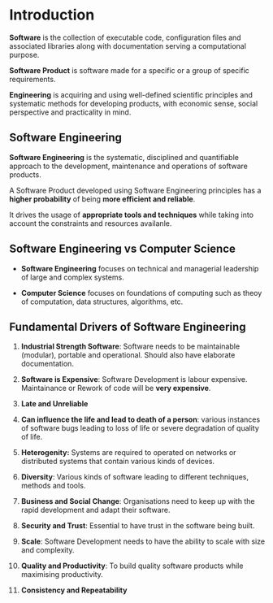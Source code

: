 # Introduction

**Software** is the collection of executable code, configuration files and associated libraries along with documentation serving a computational purpose.

**Software Product** is software made for a specific or a group of specific requirements.

**Engineering** is acquiring and using well-defined scientific principles and systematic methods for developing products, with economic sense, social perspective and practicality in mind.

## Software Engineering

**Software Engineering** is the systematic, disciplined and quantifiable approach to the development, maintenance and operations of software products.

A Software Product developed using Software Engineering principles has a **higher probability** of being **more efficient and reliable**.

It drives the usage of **appropriate tools and techniques** while taking into account the constraints and resources availanle.

## Software Engineering vs Computer Science

- **Software Engineering** focuses on technical and managerial leadership of large and complex systems.

- **Computer Science** focuses on foundations of computing such as theoy of computation, data structures, algorithms, etc.


## Fundamental Drivers of Software Engineering

1) **Industrial Strength Software**: Software needs to be maintainable (modular), portable and operational. Should also have elaborate documentation.

2) **Software is Expensive**: Software Development is labour expensive. Maintainance or Rework of code will be **very expensive**.

3) **Late and Unreliable**

4) **Can influence the life and lead to death of a person**: various instances of software bugs leading to loss of life or severe degradation of quality of life.

5) **Heterogenity:** Systems are required to operated on networks or distributed systems that contain various kinds of devices.

6) **Diversity**: Various kinds of software leading to different techniques, methods and tools.

7) **Business and Social Change**: Organisations need to keep up with the rapid development and adapt their software.   

8) **Security and Trust**: Essential to have trust in the software being built.

9) **Scale**: Software Development needs to have the ability to scale with size and complexity.

10) **Quality and Productivity**: To build quality software products while maximising productivity.

11) **Consistency and Repeatability**

